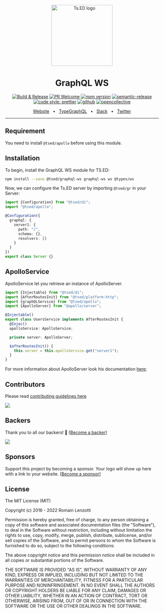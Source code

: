 <p style="text-align: center" align="center">
 <a href="https://tsed.dev" target="_blank"><img src="https://tsed.devtsed-og.png" width="200" alt="Ts.ED logo"/></a>
</p>

<div align="center">

   <h1>GraphQL WS</h1>

[![Build & Release](https://github.com/tsedio/tsed/workflows/Build%20&%20Release/badge.svg)](https://github.com/tsedio/tsed/actions?query=workflow%3A%22Build+%26+Release%22)
[![PR Welcome](https://img.shields.io/badge/PRs-welcome-brightgreen.svg)](https://github.com/tsedio/tsed/blob/master/CONTRIBUTING.md)
[![npm version](https://badge.fury.io/js/%40tsed%2Fcommon.svg)](https://badge.fury.io/js/%40tsed%2Fcommon)
[![semantic-release](https://img.shields.io/badge/%20%20%F0%9F%93%A6%F0%9F%9A%80-semantic--release-e10079.svg)](https://github.com/semantic-release/semantic-release)
[![code style: prettier](https://img.shields.io/badge/code_style-prettier-ff69b4.svg?style=flat-square)](https://github.com/prettier/prettier)
[![github](https://img.shields.io/static/v1?label=Github%20sponsor&message=%E2%9D%A4&logo=GitHub&color=%23fe8e86)](https://github.com/sponsors/romakita)
[![opencollective](https://img.shields.io/static/v1?label=OpenCollective%20sponsor&message=%E2%9D%A4&logo=OpenCollective&color=%23fe8e86)](https://opencollective.com/tsed)

</div>

<div align="center">
  <a href="https://tsed.dev">Website</a>
  <span>&nbsp;&nbsp;•&nbsp;&nbsp;</span>
  <a href="https://tsed.devtutorials/graphql.html">TypeGraphQL</a>
  <span>&nbsp;&nbsp;•&nbsp;&nbsp;</span>
  <a href="https://slack.tsed.dev">Slack</a>
  <span>&nbsp;&nbsp;•&nbsp;&nbsp;</span>
  <a href="https://twitter.com/TsED_io">Twitter</a>
</div>

<hr />

## Requirement

You need to install `@tsed/apollo` before using this module.

## Installation

To begin, install the GraphQL WS module for TS.ED:

```bash
npm install --save @tsed/graphql-ws graphql-ws ws @types/ws
```

Now, we can configure the Ts.ED server by importing `@tsed/gr` in your Server:

```typescript
import {Configuration} from "@tsed/di";
import "@tsed/apollo";

@Configuration({
  graphql: {
    server1: {
      path: "/",
      schema: {},
      resolvers: []
    }
  }
})
export class Server {}
```

## ApolloService

ApolloService let you retrieve an instance of ApolloServer.

```typescript
import {Injectable} from "@tsed/di";
import {AfterRoutesInit} from "@tsed/platform-http";
import {graphQLService} from "@tsed/apollo";
import {ApolloServer} from "@apollo/server";

@Injectable()
export class UsersService implements AfterRoutesInit {
  @Injec()
  apolloService: ApolloService;

  private server: ApolloServer;

  $afterRoutesInit() {
    this.server = this.apolloService.get("server1");
  }
}
```

For more information about ApolloServer look his documentation [here](https://www.apollographql.com/docs/apollo-server/api/apollo-server.html);

## Contributors

Please read [contributing guidelines here](https://tsed.devcontributing.html)

<a href="https://github.com/tsedio/tsed/graphs/contributors"><img src="https://opencollective.com/tsed/contributors.svg?width=890" /></a>

## Backers

Thank you to all our backers! 🙏 [[Become a backer](https://opencollective.com/tsed#backer)]

<a href="https://opencollective.com/tsed#backers" target="_blank"><img src="https://opencollective.com/tsed/backers.svg?width=890"></a>

## Sponsors

Support this project by becoming a sponsor. Your logo will show up here with a link to your website. [[Become a sponsor](https://opencollective.com/tsed#sponsor)]

## License

The MIT License (MIT)

Copyright (c) 2016 - 2022 Romain Lenzotti

Permission is hereby granted, free of charge, to any person obtaining a copy of this software and associated documentation files (the "Software"), to deal in the Software without restriction, including without limitation the rights to use, copy, modify, merge, publish, distribute, sublicense, and/or sell copies of the Software, and to permit persons to whom the Software is furnished to do so, subject to the following conditions:

The above copyright notice and this permission notice shall be included in all copies or substantial portions of the Software.

THE SOFTWARE IS PROVIDED "AS IS", WITHOUT WARRANTY OF ANY KIND, EXPRESS OR IMPLIED, INCLUDING BUT NOT LIMITED TO THE WARRANTIES OF MERCHANTABILITY, FITNESS FOR A PARTICULAR PURPOSE AND NONINFRINGEMENT. IN NO EVENT SHALL THE AUTHORS OR COPYRIGHT HOLDERS BE LIABLE FOR ANY CLAIM, DAMAGES OR OTHER LIABILITY, WHETHER IN AN ACTION OF CONTRACT, TORT OR OTHERWISE, ARISING FROM, OUT OF OR IN CONNECTION WITH THE SOFTWARE OR THE USE OR OTHER DEALINGS IN THE SOFTWARE.
